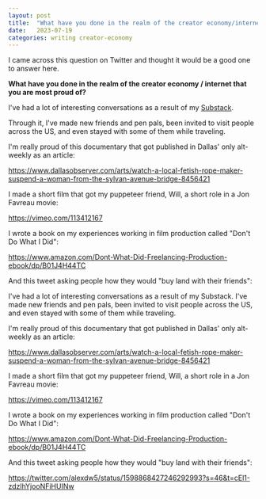 ```yaml
---
layout: post
title:  "What have you done in the realm of the creator economy/internet that you are most proud of?"
date:   2023-07-19
categories: writing creator-economy
---
```


I came across this question on Twitter and thought it would be a good one to answer here.

**What have you done in the realm of the creator economy / internet that you are most proud of?**

I've had a lot of interesting conversations as a result of my [Substack](https://thingsthatshouldexist.substack.com). 

Through it, I've made new friends and pen pals, been invited to visit people across the US, and even stayed with some of them while traveling.

I'm really proud of this documentary that got published in Dallas' only alt-weekly as an article: 

https://www.dallasobserver.com/arts/watch-a-local-fetish-rope-maker-suspend-a-woman-from-the-sylvan-avenue-bridge-8456421

I made a short film that got my puppeteer friend, Will, a short role in a Jon Favreau movie:

https://vimeo.com/113412167

I wrote a book on my experiences working in film production called "Don't Do What I Did":

https://www.amazon.com/Dont-What-Did-Freelancing-Production-ebook/dp/B01J4H44TC

And this tweet asking people how they would "buy land with their friends":

I've had a lot of interesting conversations as a result of my Substack. I've made new friends and pen pals, been invited to visit people across the US, and even stayed with some of them while traveling.

I'm really proud of this documentary that got published in Dallas' only alt-weekly as an article: 

https://www.dallasobserver.com/arts/watch-a-local-fetish-rope-maker-suspend-a-woman-from-the-sylvan-avenue-bridge-8456421

I made a short film that got my puppeteer friend, Will, a short role in a Jon Favreau movie:

https://vimeo.com/113412167

I wrote a book on my experiences working in film production called "Don't Do What I Did":

https://www.amazon.com/Dont-What-Did-Freelancing-Production-ebook/dp/B01J4H44TC

And this tweet asking people how they would "buy land with their friends":

https://twitter.com/alexdw5/status/1598868427246292993?s=46&t=cEl1-zdzlhYjooNFiHUINw
